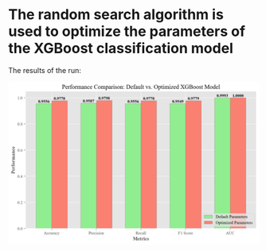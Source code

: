 ﻿# The random search algorithm is used to optimize the parameters of the XGBoost classification model

The results of the run:

![](./result.png)
